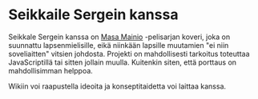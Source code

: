 Seikkaile Sergein kanssa
========================
Seikkale Sergein kanssa on [Masa Mainio](http://fi.wikipedia.org/wiki/Masa_Mainio#Opetuspelit "Wikipediassa") -pelisarjan koveri, joka on suunnattu lapsenmielisille, eikä niinkään lapsille muutamien "ei niin soveliaitten" vitsien johdosta. Projekti on mahdollisesti tarkoitus toteuttaa JavaScriptillä tai sitten jollain muulla. Kuitenkin siten, että porttaus on mahdollisimman helppoa.

Wikiin voi raapustella ideoita ja konseptitaidetta voi laittaa kanssa.